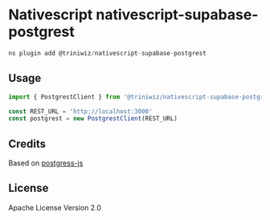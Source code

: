 # Nativescript nativescript-supabase-postgrest

```javascript
ns plugin add @triniwiz/nativescript-supabase-postgrest
```

## Usage

```ts
import { PostgrestClient } from '@triniwiz/nativescript-supabase-postgrest'

const REST_URL = 'http://localhost:3000'
const postgrest = new PostgrestClient(REST_URL)
```

## Credits
Based on [postgress-js](https://github.com/supabase/postgress-js)

## License

Apache License Version 2.0

